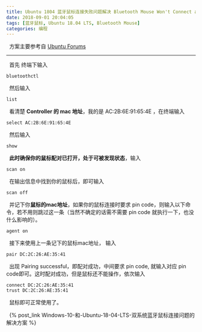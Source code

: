 ```yaml
---
title: Ubuntu 1804 蓝牙鼠标连接失败问题解决 Bluetooth Mouse Won't Connect after Reboot
date: 2018-09-01 20:04:05
tags: [蓝牙鼠标, Ubuntu 18.04 LTS, Bluetooth Mouse]
categories: 编程
---
```

&nbsp;&nbsp;方案主要参考自 [Ubuntu Forums](https://ubuntuforums.org/showthread.php?t=2390542)

* * *

&nbsp;&nbsp;首先 终端下输入
```
bluetoothctl
```
&nbsp;&nbsp;然后输入
```
list
```
&nbsp;&nbsp;看清楚 **Controller 的 mac 地址**，我的是 AC:2B:6E:91:65:4E ，在终端输入
```
select AC:2B:6E:91:65:4E
```
&nbsp;&nbsp;然后输入
```
show
```
&nbsp;&nbsp;**此时确保你的鼠标配对已打开，处于可被发现状态**，输入
```
scan on
```
&nbsp;&nbsp;在输出信息中找到你的鼠标后，即可输入
```
scan off
```
&nbsp;&nbsp;并记下你**鼠标的mac地址**，如果你的鼠标连接时要求 pin code，则输入以下命令，若不用则跳过这一条（当然不确定的话需不需要 pin code 就执行一下，也没什么影响的）。
```
agent on
```
&nbsp;&nbsp;接下来使用上一条记下的鼠标mac地址， 输入
```
pair DC:2C:26:AE:35:41
```
&nbsp;&nbsp;出现 Pairing successful，即配对成功，中间要求 pin code, 就输入对应 pin code即可。这时配对成功，但是鼠标还不能操作，依次输入
```
connect DC:2C:26:AE:35:41
trust DC:2C:26:AE:35:41
```
&nbsp;&nbsp;鼠标即可正常使用了。

&nbsp;&nbsp;{% post_link Windows-10-和-Ubuntu-18-04-LTS-双系统蓝牙鼠标连接问题的解决方案 %}
